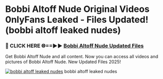 # Bobbi Altoff Nude Original Videos 0nlyFans Leaked - Files Updated! (bobbi altoff leaked nudes)

<h3>🔴 CLICK HERE 🌐==►► <a href="https://tinyurl.com/2p9ay9w9" rel="nofollow">Bobbi Altoff Nude Updated Files</a></h3>

Get Bobbi Altoff Nude and all content. Now you can access all videos and pictures of Bobbi Altoff Nude. New Updated Files 2025!

[![bobbi altoff leaked nudes](https://i.imgur.com/KQgVmj3.gif)](https://tinyurl.com/2p9ay9w9)
bobbi altoff leaked nudes
